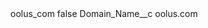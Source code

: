 <?xml version="1.0" encoding="UTF-8"?>
<CustomMetadata xmlns="http://soap.sforce.com/2006/04/metadata" xmlns:xsi="http://www.w3.org/2001/XMLSchema-instance" xmlns:xsd="http://www.w3.org/2001/XMLSchema">
    <label>oolus_com</label>
    <protected>false</protected>
    <values>
        <field>Domain_Name__c</field>
        <value xsi:type="xsd:string">oolus.com</value>
    </values>
</CustomMetadata>
